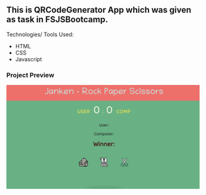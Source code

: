 ## This is QRCodeGenerator App which was given as task in FSJSBootcamp.


Technologies/ Tools Used:

- HTML
- CSS
- Javascript


### Project Preview

![Project-Image](Proj_Image/Project.png)

